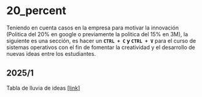 # 20_percent

Teniendo en cuenta casos en la empresa para motivar la innovación (Politica del 20% en google o previamente la politica del 15% en 3M), la siguiente es una sección, es hacer un **`CTRL + C` y `CTRL + V`** para el curso de sistemas operativos con el fin de fomentar la creatividad y el desarrollo de nuevas ideas entre los estudiantes.

## 2025/1

Tabla de lluvia de ideas [[link]](https://docs.google.com/spreadsheets/d/1nAMk6Fbjks4W6wuhuCVIRWVWFHQW_zPe7w92sL4gBu4/edit?usp=sharing)



